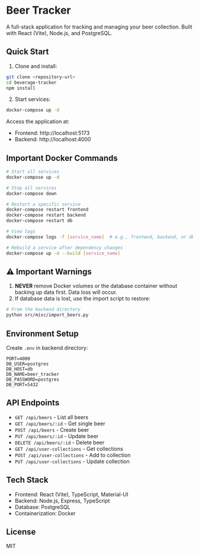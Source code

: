# Beer Tracker

A full-stack application for tracking and managing your beer collection. Built with React (Vite), Node.js, and PostgreSQL.

## Quick Start

1. Clone and install:
```bash
git clone <repository-url>
cd beverage-tracker
npm install
```

2. Start services:
```bash
docker-compose up -d
```

Access the application at:
- Frontend: http://localhost:5173
- Backend: http://localhost:4000

## Important Docker Commands

```bash
# Start all services
docker-compose up -d

# Stop all services
docker-compose down

# Restart a specific service
docker-compose restart frontend
docker-compose restart backend
docker-compose restart db

# View logs
docker-compose logs -f [service_name]  # e.g., frontend, backend, or db

# Rebuild a service after dependency changes
docker-compose up -d --build [service_name]
```

## ⚠️ Important Warnings

1. **NEVER** remove Docker volumes or the database container without backing up data first. Data loss will occur.
2. If database data is lost, use the import script to restore:
```bash
# From the backend directory
python src/misc/import_beers.py
```

## Environment Setup

Create `.env` in backend directory:
```env
PORT=4000
DB_USER=postgres
DB_HOST=db
DB_NAME=beer_tracker
DB_PASSWORD=postgres
DB_PORT=5432
```

## API Endpoints

- `GET /api/beers` - List all beers
- `GET /api/beers/:id` - Get single beer
- `POST /api/beers` - Create beer
- `PUT /api/beers/:id` - Update beer
- `DELETE /api/beers/:id` - Delete beer
- `GET /api/user-collections` - Get collections
- `POST /api/user-collections` - Add to collection
- `PUT /api/user-collections` - Update collection

## Tech Stack

- Frontend: React (Vite), TypeScript, Material-UI
- Backend: Node.js, Express, TypeScript
- Database: PostgreSQL
- Containerization: Docker

## License

MIT 